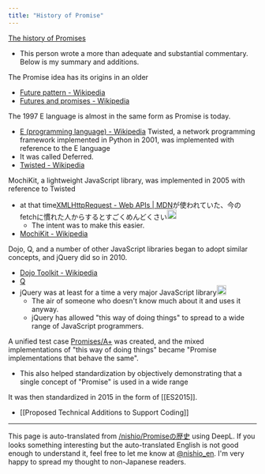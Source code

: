 ```yaml
---
title: "History of Promise"
---
```


[The history of Promises](https://samsaccone.com/posts/history-of-promises.html)
- This person wrote a more than adequate and substantial commentary. Below is my summary and additions.

The Promise idea has its origins in an older
- [Future pattern - Wikipedia](https://ja.wikipedia.org/wiki/Future_パターン)
- [Futures and promises - Wikipedia](https://en.wikipedia.org/wiki/Futures_and_promises)

The 1997 E language is almost in the same form as Promise is today.
- [E (programming language) - Wikipedia](https://en.wikipedia.org/wiki/E_(programming_language))
Twisted, a network programming framework implemented in Python in 2001, was implemented with reference to the E language
- It was called Deferred.
- [Twisted - Wikipedia](https://ja.wikipedia.org/wiki/Twisted)

MochiKit, a lightweight JavaScript library, was implemented in 2005 with reference to Twisted
- at that time[XMLHttpRequest - Web APIs | MDN](https://developer.mozilla.org/en-US/docs/Web/API/XMLHttpRequest)が使われていた、今のfetchに慣れた人からするとすごくめんどくさい<img src='https://scrapbox.io/api/pages/nishio-en/nishio/icon' alt='nishio.icon' height="19.5"/>
    - The intent was to make this easier.
- [MochiKit - Wikipedia](https://en.wikipedia.org/wiki/MochiKit)

Dojo, Q, and a number of other JavaScript libraries began to adopt similar concepts, and jQuery did so in 2010.
- [Dojo Toolkit - Wikipedia](https://ja.wikipedia.org/wiki/Dojo_Toolkit)
- [Q](https://github.com/kriskowal/q)
- jQuery was at least for a time a very major JavaScript library<img src='https://scrapbox.io/api/pages/nishio-en/nishio/icon' alt='nishio.icon' height="19.5"/>
    - The air of someone who doesn't know much about it and uses it anyway.
    - jQuery has allowed "this way of doing things" to spread to a wide range of JavaScript programmers.

A unified test case [Promises/A+](https://promisesaplus.com/) was created, and the mixed implementations of "this way of doing things" became "Promise implementations that behave the same".
- This also helped standardization by objectively demonstrating that a single concept of "Promise" is used in a wide range

It was then standardized in 2015 in the form of [[ES2015]].

- [[Proposed Technical Additions to Support Coding]]

---
This page is auto-translated from [/nishio/Promiseの歴史](https://scrapbox.io/nishio/Promiseの歴史) using DeepL. If you looks something interesting but the auto-translated English is not good enough to understand it, feel free to let me know at [@nishio_en](https://twitter.com/nishio_en). I'm very happy to spread my thought to non-Japanese readers.